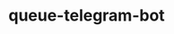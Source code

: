 # queue-telegram-bot

<!-- https://docs.google.com/document/d/1IRDkZ1_x7HtzHj8-TqcKiel5vHTuCX1spIWOSR8Ne4k/edit

commands:
add_teacher - vika
add_subject - vika
delete_teacher - vika
delete_subject - vika

create_queueu - vitalik
add_student_to_queue + add_student - vitalik

show_needed_queue - dima
show_current_student(nearest_future) - dima
next (queue to next student) - dima

all_teachers
all_subjects
all_students


start, help, end, menu-->
